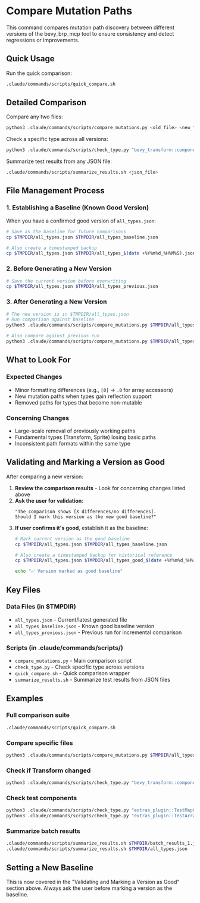 # Compare Mutation Paths

This command compares mutation path discovery between different versions of the bevy_brp_mcp tool to ensure consistency and detect regressions or improvements.

## Quick Usage

Run the quick comparison:
```bash
.claude/commands/scripts/quick_compare.sh
```

## Detailed Comparison

Compare any two files:
```bash
python3 .claude/commands/scripts/compare_mutations.py <old_file> <new_file>
```

Check a specific type across all versions:
```bash
python3 .claude/commands/scripts/check_type.py "bevy_transform::components::transform::Transform"
```

Summarize test results from any JSON file:
```bash
.claude/commands/scripts/summarize_results.sh <json_file>
```

## File Management Process

### 1. Establishing a Baseline (Known Good Version)
When you have a confirmed good version of `all_types.json`:
```bash
# Save as the baseline for future comparisons
cp $TMPDIR/all_types.json $TMPDIR/all_types_baseline.json

# Also create a timestamped backup
cp $TMPDIR/all_types.json $TMPDIR/all_types_$(date +%Y%m%d_%H%M%S).json
```

### 2. Before Generating a New Version
```bash
# Save the current version before overwriting
cp $TMPDIR/all_types.json $TMPDIR/all_types_previous.json
```

### 3. After Generating a New Version
```bash
# The new version is in $TMPDIR/all_types.json
# Run comparison against baseline
python3 .claude/commands/scripts/compare_mutations.py $TMPDIR/all_types_baseline.json $TMPDIR/all_types.json

# Also compare against previous run
python3 .claude/commands/scripts/compare_mutations.py $TMPDIR/all_types_previous.json $TMPDIR/all_types.json
```

## What to Look For

### Expected Changes
- Minor formatting differences (e.g., `[0]` → `.0` for array accessors)
- New mutation paths when types gain reflection support
- Removed paths for types that become non-mutable

### Concerning Changes  
- Large-scale removal of previously working paths
- Fundamental types (Transform, Sprite) losing basic paths
- Inconsistent path formats within the same type

## Validating and Marking a Version as Good

After comparing a new version:

1. **Review the comparison results** - Look for concerning changes listed above
2. **Ask the user for validation**:
   ```
   "The comparison shows [X differences/no differences]. 
   Should I mark this version as the new good baseline?"
   ```
3. **If user confirms it's good**, establish it as the baseline:
   ```bash
   # Mark current version as the good baseline
   cp $TMPDIR/all_types.json $TMPDIR/all_types_baseline.json
   
   # Also create a timestamped backup for historical reference
   cp $TMPDIR/all_types.json $TMPDIR/all_types_good_$(date +%Y%m%d_%H%M%S).json
   
   echo "✅ Version marked as good baseline"
   ```

## Key Files

### Data Files (in $TMPDIR)
- `all_types.json` - Current/latest generated file
- `all_types_baseline.json` - Known good baseline version
- `all_types_previous.json` - Previous run for incremental comparison

### Scripts (in .claude/commands/scripts/)
- `compare_mutations.py` - Main comparison script
- `check_type.py` - Check specific type across versions
- `quick_compare.sh` - Quick comparison wrapper
- `summarize_results.sh` - Summarize test results from JSON files

## Examples

### Full comparison suite
```bash
.claude/commands/scripts/quick_compare.sh
```

### Compare specific files
```bash
python3 .claude/commands/scripts/compare_mutations.py $TMPDIR/all_types_baseline.json $TMPDIR/all_types.json
```

### Check if Transform changed
```bash
python3 .claude/commands/scripts/check_type.py "bevy_transform::components::transform::Transform"
```

### Check test components
```bash
python3 .claude/commands/scripts/check_type.py "extras_plugin::TestMapComponent"
python3 .claude/commands/scripts/check_type.py "extras_plugin::TestArrayField"
```

### Summarize batch results
```bash
.claude/commands/scripts/summarize_results.sh $TMPDIR/batch_results_1.json
.claude/commands/scripts/summarize_results.sh $TMPDIR/all_types.json
```

## Setting a New Baseline

This is now covered in the "Validating and Marking a Version as Good" section above.
Always ask the user before marking a version as the baseline.